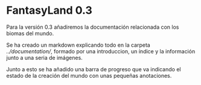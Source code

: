 # FantasyLand 0.3

Para la versión 0.3 añadiremos la documentación relacionada con los biomas del mundo.

Se ha creado un markdown explicando todo en la carpeta *../documentation/*, formado por una introduccion, un índice y la información junto a una seria de imágenes.

Junto a esto se ha añadido una barra de progreso que va indicando el estado de la creación del mundo con unas pequeñas anotaciones.

